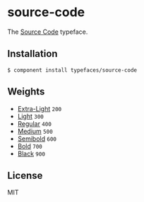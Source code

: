 
# source-code
  
  The [Source Code](https://typekit.com/fonts/source-code-pro) typeface.

## Installation

    $ component install typefaces/source-code

## Weights
  
  * [Extra-Light](https://github.com/typefaces/source-code-extra-light) `200`
  * [Light](https://github.com/typefaces/source-code-light) `300`
  * [Regular](https://github.com/typefaces/source-code-regular) `400`
  * [Medium](https://github.com/typefaces/source-code-medium) `500`
  * [Semibold](https://github.com/typefaces/source-code-semibold) `600`
  * [Bold](https://github.com/typefaces/source-code-bold) `700`
  * [Black](https://github.com/typefaces/source-code-black) `900`

## License

  MIT